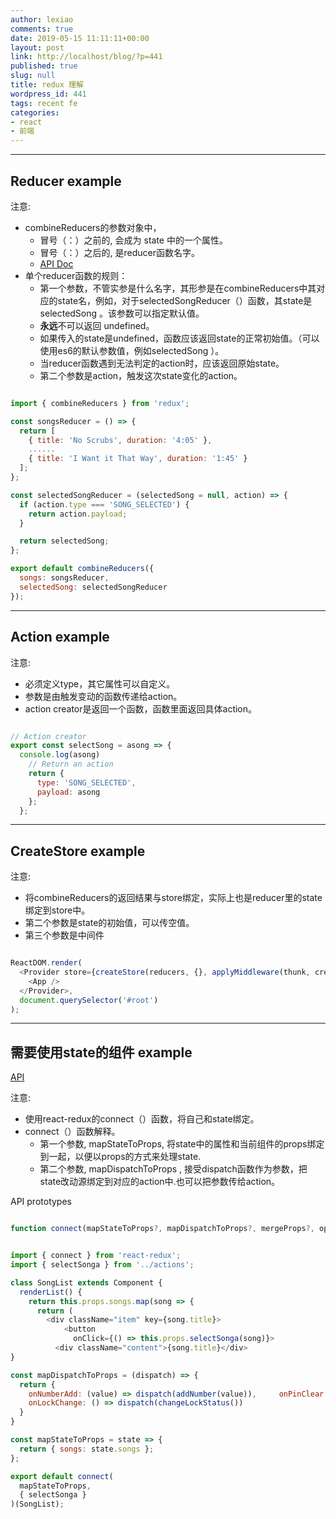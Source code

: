 ```yaml
---
author: lexiao
comments: true
date: 2019-05-15 11:11:11+00:00
layout: post
link: http://localhost/blog/?p=441
published: true
slug: null
title: redux 理解
wordpress_id: 441
tags: recent fe
categories:
- react
- 前端
---
```


---

## Reducer example

注意:

- combineReducers的参数对象中，
    - 冒号（：）之前的, 会成为 state 中的一个属性。
    - 冒号（：）之后的, 是reducer函数名字。
    - [API Doc](https://redux.js.org/api/combinereducers)
- 单个reducer函数的规则：
    - 第一个参数，不管实参是什么名字，其形参是在combineReducers中其对应的state名，例如，对于selectedSongReducer（）函数，其state是selectedSong 。该参数可以指定默认值。
    - **永远**不可以返回 undefined。
    - 如果传入的state是undefined，函数应该返回state的正常初始值。（可以使用es6的默认参数值，例如selectedSong ）。
    - 当reducer函数遇到无法判定的action时，应该返回原始state。
    - 第二个参数是action，触发这次state变化的action。
    

```js

import { combineReducers } from 'redux';

const songsReducer = () => {
  return [
    { title: 'No Scrubs', duration: '4:05' },
    ......
    { title: 'I Want it That Way', duration: '1:45' }
  ];
};

const selectedSongReducer = (selectedSong = null, action) => {
  if (action.type === 'SONG_SELECTED') {
    return action.payload;
  }

  return selectedSong;
};

export default combineReducers({
  songs: songsReducer,
  selectedSong: selectedSongReducer
}); 

```
---

## Action example

注意:

- 必须定义type，其它属性可以自定义。
- 参数是由触发变动的函数传递给action。
- action creator是返回一个函数，函数里面返回具体action。



```js

// Action creator
export const selectSong = asong => {
  console.log(asong)
    // Return an action
    return {
      type: 'SONG_SELECTED',
      payload: asong
    };
  };
```

---

## CreateStore example

注意:

- 将combineReducers的返回结果与store绑定，实际上也是reducer里的state绑定到store中。
- 第二个参数是state的初始值，可以传空值。
- 第三个参数是中间件



```js

ReactDOM.render(
  <Provider store={createStore(reducers, {}, applyMiddleware(thunk, createLogger))}>
    <App />
  </Provider>,
  document.querySelector('#root')
);
```

---

## 需要使用state的组件 example
[API](https://react-redux.js.org/api/connect)

注意:

- 使用react-redux的connect（）函数，将自己和state绑定。
- connect（）函数解释。
    * 第一个参数, mapStateToProps, 将state中的属性和当前组件的props绑定到一起，以便以props的方式来处理state.
    * 第二个参数, mapDispatchToProps , 接受dispatch函数作为参数，把state改动源绑定到对应的action中.也可以把参数传给action。


API prototypes
```js

function connect(mapStateToProps?, mapDispatchToProps?, mergeProps?, options?)
```


```js

import { connect } from 'react-redux';
import { selectSonga } from '../actions';

class SongList extends Component {  
  renderList() {
    return this.props.songs.map(song => {
      return (
        <div className="item" key={song.title}>
            <button
              onClick={() => this.props.selectSonga(song)}>
          <div className="content">{song.title}</div>
}

const mapDispatchToProps = (dispatch) => {
  return {
    onNumberAdd: (value) => dispatch(addNumber(value)),     onPinClear: () => dispatch(clearPin()),
    onLockChange: () => dispatch(changeLockStatus())
  }
}

const mapStateToProps = state => {
  return { songs: state.songs };
};

export default connect(
  mapStateToProps,
  { selectSonga }
)(SongList);
```

